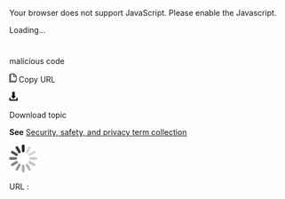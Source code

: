 Your browser does not support JavaScript. Please enable the Javascript.

Loading...

# 

malicious code

![Copy URL](media/malicious-code/Copy.png)
Copy URL

![Download](media/malicious-code/Download.png)

Download topic

**See** [Security, safety, and privacy term collection](https://worldready.cloudapp.net/Styleguide/Read?id=2700&topicid=26894)

![In progress](media/malicious-code/activity-large.gif)

URL :
